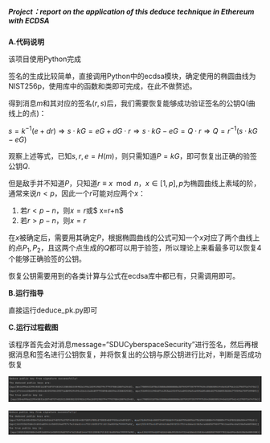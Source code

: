 ##### Project：report on the application of this deduce technique in Ethereum with ECDSA

**A.代码说明**

该项目使用Python完成

签名的生成比较简单，直接调用Python中的ecdsa模块，确定使用的椭圆曲线为NIST256p，使用库中的函数和类即可完成，在此不做赘述。

得到消息$m$和其对应的签名$(r,s)$后，我们需要恢复能够成功验证签名的公钥Q(曲线上的点)：

$s=k^{-1}(e+dr)\Rightarrow s\cdot kG=eG+dG\cdot r\Rightarrow s\cdot kG-eG=Q\cdot r\Rightarrow Q=r^{-1}(s\cdot kG-eG)$

观察上述等式，已知$s,r,e=H(m)$，则只需知道$P=kG$，即可恢复出正确的验签公钥$Q$.

但是敌手并不知道$P$，只知道$r \equiv x \mod n，x\in[1,p],p$为椭圆曲线上素域的阶，通常来说$n\lt p$，因此一个$r$可能对应两个$x$：

1. 若$r\lt p-n$，则$x=r$或$ x=r+n$
2. 若$r\gt p-n$，则$x=r$

在$x$被确定后，需要用其确定$P$，根据椭圆曲线的公式可知一个$x$对应了两个曲线上的点$P_1,P_2$，且这两个点生成的$Q$都可以用于验签，所以理论上来看最多可以恢复4个能够正确验签的公钥。

恢复公钥需要用到的各类计算与公式在ecdsa库中都已有，只需调用即可。

**B.运行指导**

直接运行deduce_pk.py即可

**C.运行过程截图**

该程序首先会对消息message=“SDUCyberspaceSecurity”进行签名，然后再根据消息和签名进行公钥恢复，并将恢复出的公钥与原公钥进行比对，判断是否成功恢复

![result1.png](https://github.com/zhong-h/Creatqz/blob/main/image/06_deduce_pk/result1.png)

![result1.png](https://github.com/zhong-h/Creatqz/blob/main/image/06_deduce_pk/result2.png)
